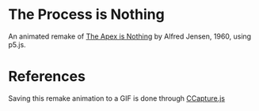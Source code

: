 # The Process is Nothing
An animated remake of [The Apex is Nothing](https://www.wikiart.org/en/alfred-jensen/the-apex-is-nothing-1960) by Alfred Jensen, 1960, using p5.js. 

# References
Saving this remake animation to a GIF is done through [CCapture.js](https://github.com/spite/ccapture.js/)

